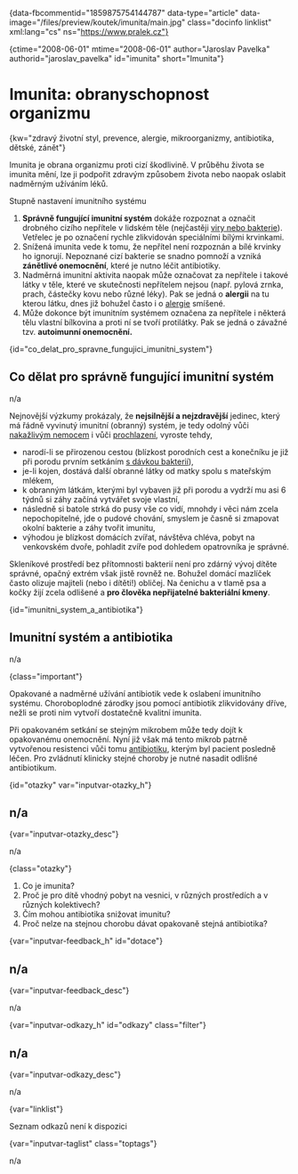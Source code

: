 
{data-fbcommentid="1859875754144787" data-type="article" data-image="/files/preview/koutek/imunita/main.jpg" class="docinfo linklist" xml:lang="cs" ns="https://www.pralek.cz"}

{ctime="2008-06-01" mtime="2008-06-01" author="Jaroslav Pavelka" authorid="jaroslav_pavelka" id="imunita" short="Imunita"}

# Imunita: obranyschopnost organizmu

<!-- generated attribute kw by user_udpatekw.sh on 2020-04-17, do not edit -->

{kw="zdravý životní styl, prevence, alergie, mikroorganizmy, antibiotika, dětské, zánět"}

Imunita je obrana organizmu proti cizí škodlivině. V průběhu života se imunita mění, lze ji podpořit zdravým způsobem života nebo naopak oslabit nadměrným užíváním léků.

Stupně nastavení imunitního systému

  1. **Správně fungující imunitní systém** dokáže rozpoznat a označit drobného cizího nepřítele v lidském těle (nejčastěji [viry nebo bakterie][1]). Vetřelec je po označení rychle zlikvidován speciálními bílými krvinkami.
  2. Snížená imunita vede k tomu, že nepřítel není rozpoznán a bílé krvinky ho ignorují. Nepoznané cizí bakterie se snadno pomnoží a vzniká **zánětlivé onemocnění**, které je nutno léčit antibiotiky.
  3. Nadměrná imunitní aktivita naopak může označovat za nepřítele i takové látky v těle, které ve skutečnosti nepřítelem nejsou (např. pylová zrnka, prach, částečky kovu nebo různé léky). Pak se jedná o **alergii** na tu kterou látku, dnes již bohužel často i o [alergie][2] smíšené.
  4. Může dokonce být imunitním systémem označena za nepřítele i některá tělu vlastní bílkovina a proti ní se tvoří protilátky. Pak se jedná o závažné tzv. **autoimunní onemocnění.**

{id="co\_delat\_pro\_spravne\_fungujici\_imunitni\_system"}

## Co dělat pro správně fungující imunitní systém

n/a

Nejnovější výzkumy prokázaly, že **nejsilnější a nejzdravější** jedinec, který má řádně vyvinutý imunitní (obranný) systém, je tedy odolný vůči [nakažlivým nemocem][3] i vůči [prochlazení][4], vyroste tehdy,

  * narodí-li se přirozenou cestou (blízkost porodních cest a konečníku je již při porodu prvním setkáním [s dávkou bakterií][3]),
  * je-li kojen, dostává další obranné látky od matky spolu s mateřským mlékem,
  * k obranným látkám, kterými byl vybaven již při porodu a vydrží mu asi 6 týdnů si záhy začíná vytvářet svoje vlastní,
  * následně si batole strká do pusy vše co vidí, mnohdy i věci nám zcela nepochopitelné, jde o pudové chování, smyslem je časně si zmapovat okolní bakterie a záhy tvořit imunitu,
  * výhodou je blízkost domácích zvířat, návštěva chléva, pobyt na venkovském dvoře, pohladit zvíře pod dohledem opatrovníka je správné.

Skleníkové prostředí bez přítomnosti bakterií není pro zdárný vývoj dítěte správné, opačný extrém však jistě rovněž ne. Bohužel domácí mazlíček často olizuje majiteli (nebo i dítěti!) obličej. Na čenichu a v tlamě psa a kočky žijí zcela odlišené a **pro člověka nepřijatelné bakteriální kmeny**.

{id="imunitni\_system\_a_antibiotika"}

## Imunitní systém a antibiotika

n/a

{class="important"}

Opakované a nadměrné užívání antibiotik vede k oslabení imunitního systému. Choroboplodné zárodky jsou pomocí antibiotik zlikvidovány dříve, nežli se proti nim vytvoří dostatečně kvalitní imunita.

Při opakovaném setkání se stejným mikrobem může tedy dojít k opakovanému onemocnění. Nyní již však má tento mikrob patrně vytvořenou resistenci vůči tomu [antibiotiku][1], kterým byl pacient posledně léčen. Pro zvládnutí klinicky stejné choroby je nutné nasadit odlišné antibiotikum.

{id="otazky" var="inputvar-otazky_h"}

## n/a

{var="inputvar-otazky_desc"}

n/a

{class="otazky"}

  1. Co je imunita?
  2. Proč je pro dítě vhodný pobyt na vesnici, v různých prostředích a v různých kolektivech?
  3. Čím mohou antibiotika snižovat imunitu?
  4. Proč nelze na stejnou chorobu dávat opakovaně stejná antibiotika?

{var="inputvar-feedback_h" id="dotace"}

## n/a

{var="inputvar-feedback_desc"}

n/a

{var="inputvar-odkazy_h" id="odkazy" class="filter"}

## n/a

{var="inputvar-odkazy_desc"}

n/a

{var="linklist"}

Seznam odkazů není k dispozici

{var="inputvar-taglist" class="toptags"}

n/a

 [1]: antibiotika
 [2]: projevy_alergie
 [3]: mikroorganizmy
 [4]: teplota

